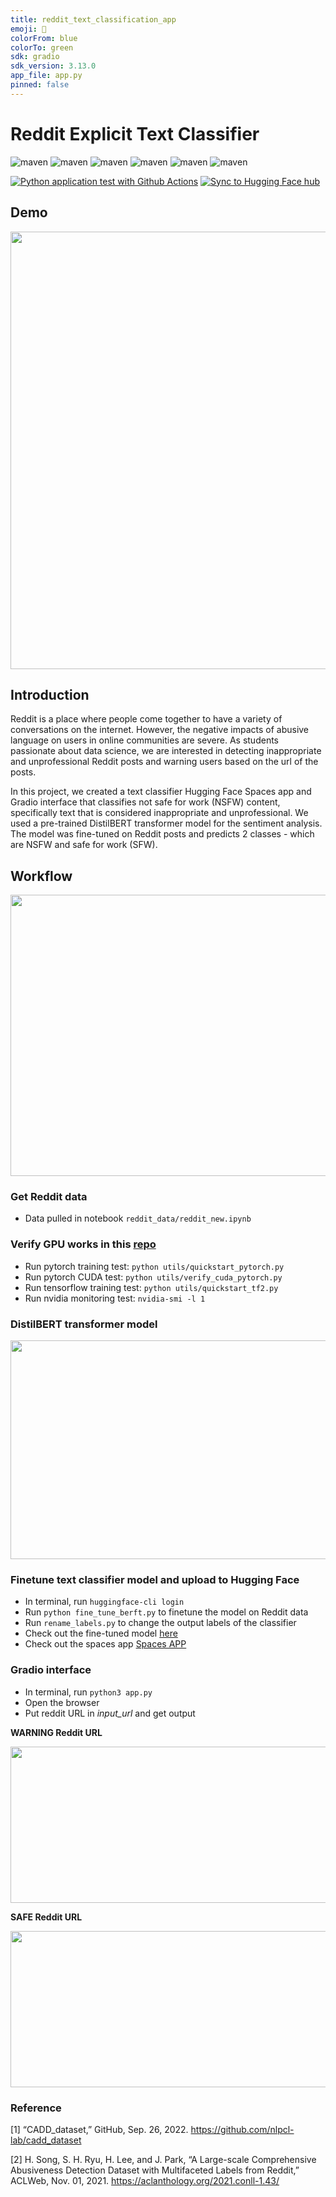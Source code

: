 ```yaml
---
title: reddit_text_classification_app 
emoji: 🐠
colorFrom: blue
colorTo: green
sdk: gradio
sdk_version: 3.13.0
app_file: app.py
pinned: false
---
```


# Reddit Explicit Text Classifier

![maven](http://img.shields.io/badge/Python-3.10.4-green)
![maven](http://img.shields.io/badge/gradio-3.13.0-orange)
![maven](http://img.shields.io/badge/praw-7.6.1-blue)
![maven](http://img.shields.io/badge/huggingface-0.11.1-yellowgreen)
![maven](http://img.shields.io/badge/torch-1.13.0-yellow)
![maven](http://img.shields.io/badge/transformers-4.25.1-lightgrey)

[![Python application test with Github Actions](https://github.com/YZhu0225/reddit_text_classification/actions/workflows/main.yml/badge.svg)](https://github.com/YZhu0225/reddit_text_classification/actions/workflows/main.yml) 
[![Sync to Hugging Face hub](https://github.com/YZhu0225/reddit_text_classification/actions/workflows/sync_to_hugging_face_hub.yml/badge.svg)](https://github.com/YZhu0225/reddit_text_classification/actions/workflows/sync_to_hugging_face_hub.yml)

## Demo
[<img width="700" src="https://user-images.githubusercontent.com/112578003/207716480-a5ac9596-8095-46d5-9df9-d6973af38e3e.png">](https://youtu.be/0OY0CCK3lI4 "Reddit")

## Introduction

Reddit is a place where people come together to have a variety of conversations on the internet. However, the negative impacts of abusive language on users in online communities are severe. As students passionate about data science, we are interested in detecting inappropriate and unprofessional Reddit posts and warning users based on the url of the posts. 

In this project, we created a text classifier Hugging Face Spaces app and Gradio interface that classifies not safe for work (NSFW) content, specifically text that is considered inappropriate and unprofessional. We used a pre-trained DistilBERT transformer model for the sentiment analysis. The model was fine-tuned on Reddit posts and predicts 2 classes - which are NSFW and safe for work (SFW).

## Workflow
<p align="center">
  <img width="750" height="450" src="https://user-images.githubusercontent.com/112578003/207698683-233c228e-c2d0-441f-bbba-139dd24a98d3.png" />
</p>

### Get Reddit data

* Data pulled in notebook `reddit_data/reddit_new.ipynb`

### Verify GPU works in this [repo](https://github.com/nogibjj/Reddit_Classifier_Final_Project)
* Run pytorch training test: `python utils/quickstart_pytorch.py`
* Run pytorch CUDA test: `python utils/verify_cuda_pytorch.py`
* Run tensorflow training test: `python utils/quickstart_tf2.py`
* Run nvidia monitoring test: `nvidia-smi -l 1`

### DistilBERT transformer model

<p align="center">
  <img width="700" height="350" src="https://user-images.githubusercontent.com/112578003/207486477-a40d62be-8d06-4a35-ae4c-7077569bef44.png" />
</p>

### Finetune text classifier model and upload to Hugging Face 
* In terminal, run `huggingface-cli login`
* Run `python fine_tune_berft.py` to finetune the model on Reddit data 
* Run `rename_labels.py` to change the output labels of the classifier
* Check out the fine-tuned model [here](https://huggingface.co/michellejieli/inappropriate_text_classifier) 
* Check out the spaces app [Spaces APP](https://huggingface.co/spaces/yjzhu0225/reddit_text_classification_app)

### Gradio interface
* In terminal, run `python3 app.py`
* Open the browser
* Put reddit URL in *input_url* and get output

**WARNING Reddit URL**
<p align="center">
  <img width="700" height="250" src="https://user-images.githubusercontent.com/112578003/207698979-f3751140-fc91-4613-9892-c22f2e5b7dfa.png">
</p>

**SAFE Reddit URL**
<p align="center">
  <img width="700" height="250" src="https://user-images.githubusercontent.com/112578003/207699308-8847e2f3-be76-47e4-8a0b-ba4406f5a693.png">
</p>

### Reference
[1] “CADD_dataset,” GitHub, Sep. 26, 2022. https://github.com/nlpcl-lab/cadd_dataset

[2] H. Song, S. H. Ryu, H. Lee, and J. Park, “A Large-scale Comprehensive Abusiveness Detection Dataset with Multifaceted Labels from Reddit,” ACLWeb, Nov. 01, 2021. https://aclanthology.org/2021.conll-1.43/
‌
‌
